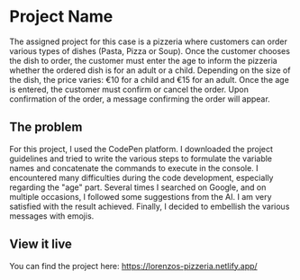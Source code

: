 # Project Name
The assigned project for this case is a pizzeria where customers can order various types of dishes (Pasta, Pizza or Soup). Once the customer chooses the dish to order, the customer  must enter the age to inform the pizzeria whether the ordered dish is for an adult or a child. Depending on the size of the dish, the price varies: €10 for a child and €15 for an adult. Once the age is entered, the customer must confirm or cancel the order. Upon confirmation of the order, a message confirming the order will appear.

## The problem

For this project, I used the CodePen platform. I downloaded the project guidelines and tried to write the various steps to formulate the variable names and concatenate the commands to execute in the console. I encountered many difficulties during the code development, especially regarding the "age" part. Several times I searched on Google, and on multiple occasions, I followed some suggestions from the AI. I am very satisfied with the result achieved. 
Finally, I decided to embellish the various messages with emojis. 
## View it live

You can find the project here: https://lorenzos-pizzeria.netlify.app/
